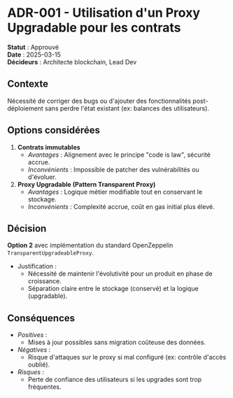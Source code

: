 # ADR-001 - Utilisation d'un Proxy Upgradable pour les contrats  
**Statut** : Approuvé  
**Date** : 2025-03-15  
**Décideurs** : Architecte blockchain, Lead Dev  

## Contexte  
Nécessité de corriger des bugs ou d'ajouter des fonctionnalités post-déploiement sans perdre l'état existant (ex: balances des utilisateurs).  

## Options considérées  
1. **Contrats immutables**  
   - *Avantages* : Alignement avec le principe "code is law", sécurité accrue.  
   - *Inconvénients* : Impossible de patcher des vulnérabilités ou d'évoluer.  
2. **Proxy Upgradable (Pattern Transparent Proxy)**  
   - *Avantages* : Logique métier modifiable tout en conservant le stockage.  
   - *Inconvénients* : Complexité accrue, coût en gas initial plus élevé.  

## Décision  
**Option 2** avec implémentation du standard OpenZeppelin `TransparentUpgradeableProxy`.  
- Justification :  
  - Nécessité de maintenir l'évolutivité pour un produit en phase de croissance.  
  - Séparation claire entre le stockage (conservé) et la logique (upgradable).  

## Conséquences  
- *Positives* :  
  - Mises à jour possibles sans migration coûteuse des données.  
- *Négatives* :  
  - Risque d'attaques sur le proxy si mal configuré (ex: contrôle d'accès oublié).  
- *Risques* :  
  - Perte de confiance des utilisateurs si les upgrades sont trop fréquentes.  